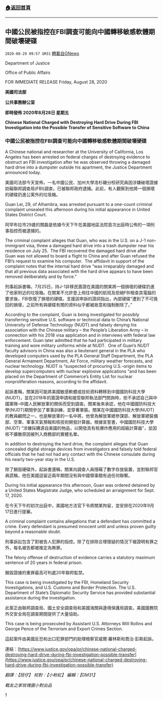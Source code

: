 ###  [:house:返回首頁](https://github.com/ourhimalayas/txt)
---

## 中國公民被指控在FBI調查可能向中國轉移敏感軟體期間破壞硬碟
`2020-08-29 09:57 GM31` [轉載自GNews](https://gnews.org/zh-hant/323434/)

Department of Justice

Office of Public Affairs

FOR IMMEDIATE RELEASE  Friday, August 28, 2020

**美國司法部**

**公共事務辦公室**

**即時發佈  2020年8月28日 星期五**

**Chinese National Charged with Destroying Hard Drive During FBI Investigation into the Possible Transfer of Sensitive Software to China**

### **中國公民被指控在FBI調查可能向中國轉移敏感軟體期間破壞硬碟**

A Chinese national and researcher at the University of California, Los Angeles has been arrested on federal charges of destroying evidence to obstruct an FBI investigation after he was observed throwing a damaged hard drive into a dumpster outside his apartment, the Justice Department announced today.

美國司法部今天宣佈，一名中國公民、加州大學洛杉磯分校研究員因涉嫌破壞證據妨礙聯邦調查局(FBI)調查，已被聯邦政府逮捕。此前，有人觀察到他將一個損壞的硬碟扔進公寓外的垃圾箱。

Guan Lei, 29, of Alhambra, was arrested pursuant to a one-count criminal complaint unsealed this afternoon during his initial appearance in United States District Court.

阿罕布拉市29歲的關磊是依據今天下午在美國地區法院首次出庭時公佈的一項刑事指控而被逮捕的。

The criminal complaint alleges that Guan, who was in the U.S. on a J-1 non-immigrant visa, threw a damaged hard drive into a trash dumpster near his residence on July 25.  The FBI recovered the damaged hard drive after Guan was not allowed to board a flight to China and after Guan refused the FBI’s request to examine his computer.  The affidavit in support of the complaint notes that the internal hard drive “was irreparably damaged and that all previous data associated with the hard drive appears to have been removed deliberately and by force.”

刑事起訴書稱，7月25日，持J-1非移民簽證在美國的關某將一個損壞的硬碟扔進了他家附近的垃圾箱。在關某不允許登上飛往中國的航班及拒絕FBI檢查其電腦的要求後，FBI恢復了損壞的硬碟。支援該申訴的證詞指出，內部硬碟”遭到了不可挽回的損壞，之前所有與硬碟有關的資料似乎都被故意和強制刪除了。”

According to the complaint, Guan is being investigated for possibly transferring sensitive U.S. software or technical data to China’s National University of Defense Technology (NUDT) and falsely denying his association with the Chinese military – the People’s Liberation Army – in connection with his 2018 visa application and in interviews with federal law enforcement. Guan later admitted that he had participated in military training and wore military uniforms while at NUDT.  One of Guan’s NUDT faculty advisors in China was also a lieutenant general in the PLA who developed computers used by the PLA General Staff Department, the PLA General Armament Department, Air Force, military weather forecasts, and nuclear technology. NUDT is “suspected of procuring U.S.-origin items to develop supercomputers with nuclear explosive applications “and has been placed on the Department of Commerce’s Entity List for nuclear nonproliferation reasons, according to the affidavit.

起訴書稱，關某因可能將美國敏感軟體或技術資料轉移到中國國防科技大學(NUDT)，並在2018年的簽證申請和接受聯邦執法部門問詢時，拒不承認自己與中國軍隊–中國人民解放軍的關係而受到調查。關某後來承認，他在中國國防科技大學(NUDT)期間參加了軍事訓練，並穿著軍裝。關某在中國國防科技大學(NUDT)的教員顧問之一，也是解放軍的一名中將，他曾為解放軍總參謀部、解放軍總裝備部、空軍、軍事天氣預報和核技術開發計算器。根據宣誓書，中國國防科技大學(NUDT) “涉嫌採購源自美國的物品，以開發具有核爆炸應用的超級計算器”，並因核不擴散原因被列入商務部的實體名單。

In addition to destroying the hard drive, the complaint alleges that Guan concealed digital storage devices from investigators and falsely told federal officials that he had not had any contact with the Chinese consulate during his nearly two-year stay in the U.S.

除了銷毀硬碟外，起訴書還稱，關某向調查人員隱瞞了數字存放裝置，並對聯邦官員謊稱，他在美國逗留近兩年期間沒有與中國領事館有過任何聯繫。

During his initial appearance this afternoon, Guan was ordered detained by a United States Magistrate Judge, who scheduled an arraignment for Sept. 17, 2020.

在今天下午的初次出庭中，美國地方法官下令將關某拘留，並安排在2020年9月17日進行提審。

A criminal complaint contains allegations that a defendant has committed a crime. Every defendant is presumed innocent until and unless proven guilty beyond a reasonable doubt.

刑事訴訟包含了對被告人犯罪的指控。除了在排除合理懷疑的情況下被證明有罪之外，每名被告都被推定為無罪。

The felony offense of destruction of evidence carries a statutory maximum sentence of 20 years in federal prison.

銷毀證據的重罪最高可判處20年聯邦監禁。

This case is being investigated by the FBI, Homeland Security Investigations, and U.S. Customs and Border Protection. The U.S. Department of State’s Diplomatic Security Service has provided substantial assistance during the investigation.

此案正由聯邦調查局、國土安全調查局和美國海關與邊境保護局調查。美國國務院外交安全局在調查期間提供了大量協助。

This case is being prosecuted by Assistant U.S. Attorneys Will Rollins and George Pence of the Terrorism and Export Crimes Section.

這起案件由美國反恐和出口犯罪部門的助理檢察官威爾·羅林斯和喬治·彭斯起訴。

連結：[https://www.justice.gov/opa/pr/chinese-national-charged-destroying-hard-drive-during-fbi-investigation-possible-transfer](https://www.justice.gov/opa/pr/chinese-national-charged-destroying-hard-drive-during-fbi-investigation-possible-transfer)

*翻譯：【班仔】 校對：【小粉紅】 編輯：【GM31】*

*戰友之家玫瑰園小對出品*

1

